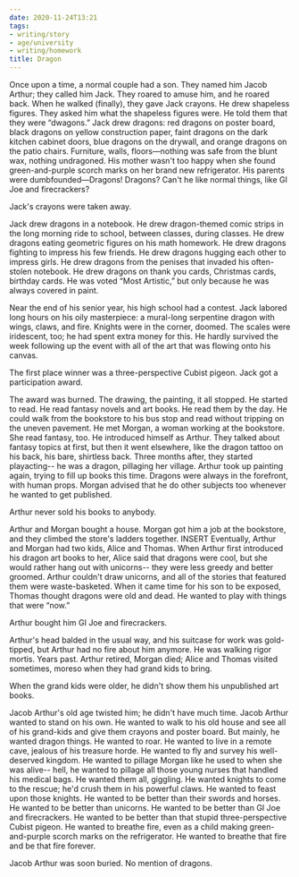 ```yaml
---
date: 2020-11-24T13:21
tags:
- writing/story
- age/university
- writing/homework
title: Dragon
---
```


Once upon a time, a normal couple had a son. They named him Jacob
Arthur; they called him Jack. They roared to amuse him, and he roared
back. When he walked (finally), they gave Jack crayons. He drew
shapeless figures. They asked him what the shapeless figures were. He
told them that they were “dwagons.” Jack drew dragons: red dragons on
poster board, black dragons on yellow construction paper, faint dragons
on the dark kitchen cabinet doors, blue dragons on the drywall, and
orange dragons on the patio chairs. Furniture, walls, floors—nothing was
safe from the blunt wax, nothing undragoned. His mother wasn't too happy
when she found green-and-purple scorch marks on her brand new
refrigerator. His parents were dumbfounded—Dragons! Dragons? Can't he
like normal things, like GI Joe and firecrackers?

Jack's crayons were taken away.

Jack drew dragons in a notebook. He drew dragon-themed comic strips in
the long morning ride to school, between classes, during classes. He
drew dragons eating geometric figures on his math homework. He drew
dragons fighting to impress his few friends. He drew dragons hugging
each other to impress girls. He drew dragons from the penises that
invaded his often-stolen notebook. He drew dragons on thank you cards,
Christmas cards, birthday cards. He was voted “Most Artistic,” but only
because he was always covered in paint.

Near the end of his senior year, his high school had a contest. Jack
labored long hours on his oily masterpiece: a mural-long serpentine
dragon with wings, claws, and fire. Knights were in the corner, doomed.
The scales were iridescent, too; he had spent extra money for this. He
hardly survived the week following up the event with all of the art that
was flowing onto his canvas.

The first place winner was a three-perspective Cubist pigeon. Jack got a
participation award.

The award was burned. The drawing, the painting, it all stopped. He
started to read. He read fantasy novels and art books. He read them by
the day. He could walk from the bookstore to his bus stop and read
without tripping on the uneven pavement. He met Morgan, a woman working
at the bookstore. She read fantasy, too. He introduced himself as
Arthur. They talked about fantasy topics at first, but then it went
elsewhere, like the dragon tattoo on his back, his bare, shirtless back.
Three months after, they started playacting-- he was a dragon, pillaging
her village. Arthur took up painting again, trying to fill up books this
time. Dragons were always in the forefront, with human props. Morgan
advised that he do other subjects too whenever he wanted to get
published.

Arthur never sold his books to anybody.

Arthur and Morgan bought a house. Morgan got him a job at the bookstore,
and they climbed the store's ladders together. INSERT Eventually, Arthur
and Morgan had two kids, Alice and Thomas. When Arthur first introduced
his dragon art books to her, Alice said that dragons were cool, but she
would rather hang out with unicorns-- they were less greedy and better
groomed. Arthur couldn't draw unicorns, and all of the stories that
featured them were waste-basketed. When it came time for his son to be
exposed, Thomas thought dragons were old and dead. He wanted to play
with things that were “now.”

Arthur bought him GI Joe and firecrackers.

Arthur's head balded in the usual way, and his suitcase for work was
gold-tipped, but Arthur had no fire about him anymore. He was walking
rigor mortis. Years past. Arthur retired, Morgan died; Alice and Thomas
visited sometimes, moreso when they had grand kids to bring.

When the grand kids were older, he didn't show them his unpublished art
books.

Jacob Arthur's old age twisted him; he didn't have much time. Jacob
Arthur wanted to stand on his own. He wanted to walk to his old house
and see all of his grand-kids and give them crayons and poster board.
But mainly, he wanted dragon things. He wanted to roar. He wanted to
live in a remote cave, jealous of his treasure horde. He wanted to fly
and survey his well-deserved kingdom. He wanted to pillage Morgan like
he used to when she was alive-- hell, he wanted to pillage all those
young nurses that handled his medical bags. He wanted them all,
giggling. He wanted knights to come to the rescue; he'd crush them in
his powerful claws. He wanted to feast upon those knights. He wanted to
be better than their swords and horses. He wanted to be better than
unicorns. He wanted to be better than GI Joe and firecrackers. He wanted
to be better than that stupid three-perspective Cubist pigeon. He wanted
to breathe fire, even as a child making green-and-purple scorch marks on
the refrigerator. He wanted to breathe that fire and be that fire
forever.

Jacob Arthur was soon buried. No mention of dragons.
